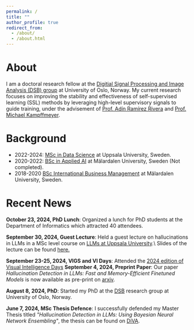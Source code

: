 ```yaml
---
permalink: /
title: ""
author_profile: true
redirect_from: 
  - /about/
  - /about.html
---  
```


About
======
I am a doctoral research fellow at the [Digitial Signal Processing and Image Analysis (DSB) group](https://www.mn.uio.no/ifi/english/research/groups/dsb/) at University of Oslo, Norway.
My current research focuses on improving the stability and effectiveness of self-supervised learning (SSL) methods by leveraging high-level supervisory signals to guide training, under the advisement of [Prof. Adín Ramírez Rivera](https://adin.gitlab.io/) and [Prof. Michael Kampffmeyer](https://sites.google.com/view/michaelkampffmeyer).

Background
======
- 2022-2024: [MSc in Data Science](https://www.uu.se/en/study/programme/masters-programme-data-science-machine-learning-and-statistics) at Uppsala University, Sweden.
- 2020-2022: [BSc in Applied AI](https://www.mdu.se/utbildning/program/kandidatprogrammet-i-tillampad-ai) at Mälardalen University, Sweden (Not completed).
- 2018-2020 [BSc International Business Management](https://www.mdu.se/en/malardalen-university/education/international/programme/international-business-management) at Mälardalen University, Sweden.

Recent News
======
**October 23, 2024, PhD Lunch**: Organized a lunch for PhD students at the Department of Informatics which attracted 40 attendees.  

**September 30, 2024, Guest Lecture**: Held a guest lecture on hallucinations in LLMs in a MSc level course on [LLMs at Uppsala University](https://www.uu.se/en/study/course?query=1RT730).\ Slides of the lecture can be found [here.](/files/lecture_hallucination.pdf)  

**September 23-25, 2024, VIGS and VI Days**: Attended the [2024 edition of Visual Intelligence Days](https://www.visual-intelligence.no/news/another-successful-visual-intelligence-days)
**September 4, 2024, Preprint Paper**: Our paper *Hallucination Detection in LLMs: Fast and Memory-Efficient Finetuned Models* is now available as pre-print on [arxiv](https://arxiv.org/abs/2409.02976).  

**August 8, 2024, PhD**: Started my PhD at the [DSB](https://www.mn.uio.no/ifi/english/research/groups/dsb/) research group at University of Oslo, Norway.  

**June 7, 2024, MSc Thesis Defence**: I successfully defended my Master Thesis titled *"Hallucination Detection in LLMs: Using Bayesian Neural Network Ensembling"*, the thesis can be found on [DiVA](https://www.diva-portal.org/smash/record.jsf?pid=diva2%3A1887965&dswid=-1498).  
